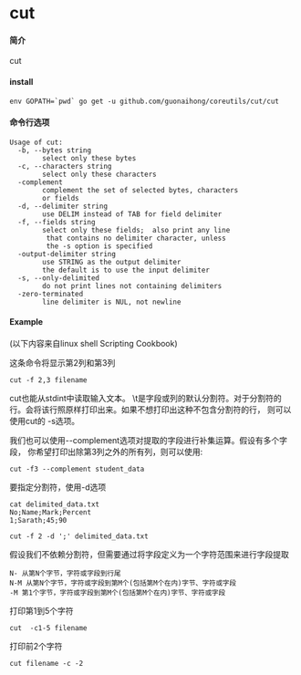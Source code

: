 # cut

#### 简介
cut

#### install
```
env GOPATH=`pwd` go get -u github.com/guonaihong/coreutils/cut/cut
```

#### 命令行选项
```console
Usage of cut:
  -b, --bytes string
    	select only these bytes
  -c, --characters string
    	select only these characters
  -complement
    	complement the set of selected bytes, characters
    	or fields
  -d, --delimiter string
    	use DELIM instead of TAB for field delimiter
  -f, --fields string
    	select only these fields;  also print any line
    	 that contains no delimiter character, unless
    	 the -s option is specified
  -output-delimiter string
    	use STRING as the output delimiter
    	the default is to use the input delimiter
  -s, --only-delimited
    	do not print lines not containing delimiters
  -zero-terminated
    	line delimiter is NUL, not newline
```

#### Example
(以下内容来自linux shell Scripting Cookbook)

这条命令将显示第2列和第3列
```shell
cut -f 2,3 filename
```

cut也能从stdint中读取输入文本。
\t是字段或列的默认分割符。对于分割符的行。会将该行照原样打印出来。如果不想打印出这种不包含分割符的行，
则可以使用cut的 -s选项。

我们也可以使用--complement选项对提取的字段进行补集运算。假设有多个字段，
你希望打印出除第3列之外的所有列，则可以使用:
```shell
cut -f3 --complement student_data
```

要指定分割符，使用-d选项
```
cat delimited_data.txt
No;Name;Mark;Percent
1;Sarath;45;90

cut -f 2 -d ';' delimited_data.txt
```

假设我们不依赖分割符，但需要通过将字段定义为一个字符范围来进行字段提取
```
N- 从第N个字节，字符或字段到行尾
N-M 从第N个字节，字符或字段到第M个(包括第M个在内)字节、字符或字段
-M 第1个字节，字符或字段到第M个(包括第M个在内)字节、字符或字段
```

打印第1到5个字符
```
cut  -c1-5 filename
```

打印前2个字符
```
cut filename -c -2
```
